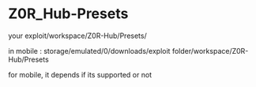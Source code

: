 # Z0R_Hub-Presets
your exploit/workspace/Z0R-Hub/Presets/

in mobile : storage/emulated/0/downloads/exploit folder/workspace/Z0R-Hub/Presets

for mobile, it depends if its supported or not
